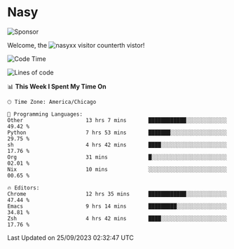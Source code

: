 # Nasy

<!--
<p align="center">
<img height="200" src="https://github-readme-stats.vercel.app/api?username=nasyxx&count_private=true&show_icons=true&theme=dracula&include_all_commits=true"/>
<img height="200" src="https://github-readme-stats.vercel.app/api/top-langs/?username=nasyxx&theme=dracula&hide=html,jupyter+notebook&count_private=true&show_icons=true"/>
</p>

  
----------------
-->

![Sponsor](https://img.shields.io/static/v1.svg?label=Sponsor&message=%E2%9D%A4&logo=GitHub&style=flat&color=pink)
 
Welcome, the ![nasyxx visitor counter](https://count.getloli.com/get/@nasyxx?theme=rule34)th vistor!
 
<!--START_SECTION:waka-->
![Code Time](http://img.shields.io/badge/Code%20Time-3%2C721%20hrs%2012%20mins-blue)

![Lines of code](https://img.shields.io/badge/From%20Hello%20World%20I%27ve%20Written-6.3%20million%20lines%20of%20code-blue)

📊 **This Week I Spent My Time On** 

```text
🕑︎ Time Zone: America/Chicago

💬 Programming Languages: 
Other                    13 hrs 7 mins       ████████████░░░░░░░░░░░░░   49.42 % 
Python                   7 hrs 53 mins       ███████░░░░░░░░░░░░░░░░░░   29.75 % 
sh                       4 hrs 42 mins       ████░░░░░░░░░░░░░░░░░░░░░   17.76 % 
Org                      31 mins             █░░░░░░░░░░░░░░░░░░░░░░░░   02.01 % 
Nix                      10 mins             ░░░░░░░░░░░░░░░░░░░░░░░░░   00.65 % 

🔥 Editors: 
Chrome                   12 hrs 35 mins      ████████████░░░░░░░░░░░░░   47.44 % 
Emacs                    9 hrs 14 mins       █████████░░░░░░░░░░░░░░░░   34.81 % 
Zsh                      4 hrs 42 mins       ████░░░░░░░░░░░░░░░░░░░░░   17.76 % 
```


 Last Updated on 25/09/2023 02:32:47 UTC
<!--END_SECTION:waka-->

<!-- ![visitors](https://visitor-badge.laobi.icu/badge?page_id=nasyxx.nasyxx) -->
